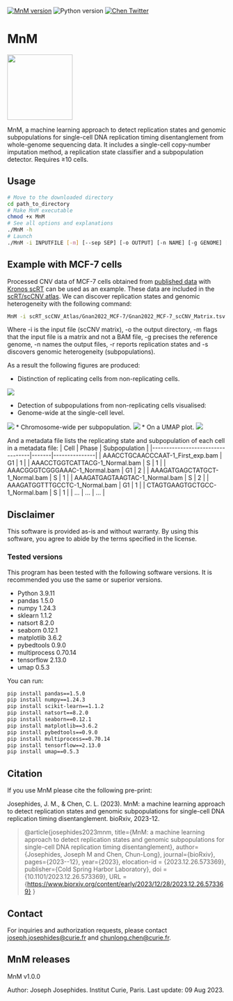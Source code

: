 [![MnM version](https://img.shields.io/badge/release-1.0.0-blue)](https://github.com/CL-CHEN-Lab/MnM/releases/latest)
![Python version](https://img.shields.io/badge/Python-3-yellow?logo=python)
[![Chen Twitter](https://img.shields.io/badge/Share%20it-black?logo=X)](https://twitter.com/TeamChenCurie)


# MnM

<img src="https://xfer.curie.fr/get/nil/DYswdDZesK2/MnM.logo.png" width="150" height="150" />

MnM, a machine learning approach to detect replication states and genomic subpopulations for single-cell DNA replication timing disentanglement from whole-genome sequencing data. It includes a single-cell copy-number imputation method, a replication state classifier and a subpopulation detector.
Requires ≥10 cells.

## Usage

```bash
# Move to the downloaded directory
cd path_to_directory
# Make MnM executable
chmod +x MnM
# See all options and explanations
./MnM -h
# Launch
./MnM -i INPUTFILE [-m] [--sep SEP] [-o OUTPUT] [-n NAME] [-g GENOME] [-w WINDOWSIZE] [--seed SEED] [--maxcells MAXCELLS] [-r] [-s] [--cpu CPU] [--CNcol CNCOL] [--Cellcol CELLCOL] [--groups GROUPS] [-p] [-b] [-v] [-h]
```

## Example with MCF-7 cells

Processed CNV data of MCF-7 cells obtained from [published data](https://www.nature.com/articles/s41467-022-30043-x) with [Kronos scRT](https://github.com/CL-CHEN-Lab/Kronos_scRT) can be used as an example. These data are included in the [scRT/scCNV atlas](https://github.com/CL-CHEN-Lab/MnM/tree/main/scRT_scCNV_Atlas). We can discover replication states and genomic heterogeneity with the following command:

```bash
MnM -i scRT_scCNV_Atlas/Gnan2022_MCF-7/Gnan2022_MCF-7_scCNV_Matrix.tsv.gz -o ~/Documents/MnM_test_MCF-7_MnM_Output -m -g hg38 -n MCF-7 -r -s
```
Where -i is the input file (scCNV matrix), -o the output directory, -m flags that the input file is a matrix and not a BAM file, -g precises the reference genome, -n names the output files, -r reports replication states and -s discovers genomic heterogeneity (subpopulations).

As a result the following figures are produced:

* Distinction of replicating cells from non-replicating cells.
<img src="https://xfer.curie.fr/get/nil/1qIlI8WRNx6/MCF-7_phases_scCNV_heatmap.png" />

* Detection of subpopulations from non-replicating cells visualised:
 *  Genome-wide at the single-cell level.
<img src="https://xfer.curie.fr/get/nil/hwtBDWumJWs/MCF-7_subpopulations_scCNV_heatmap.png" />
 * Chromosome-wide per subpopulation.
<img src="https://xfer.curie.fr/get/nil/y01Cv4WrkQJ/MCF-7_UMAP_Subpopulations.png" />
 * On a UMAP plot.
<img src="https://xfer.curie.fr/get/nil/YJgmnWjjkG5/MCF-7_subpopulations_median_CNs.png" />

And a metadata file lists the replicating state and subpopulation of each cell in a metadata file:
| Cell                             | Phase | Subpopulation |
|----------------------------------|-------|---------------|
| AAACCTGCAACCCAAT-1_First_exp.bam | G1    | 1             |
| AAACCTGGTCATTACG-1_Normal.bam    | S     | 1             |
| AAACGGGTCGGGAAAC-1_Normal.bam    | G1    | 2             |
| AAAGATGAGCTATGCT-1_Normal.bam    | S     | 1             |
| AAAGATGAGTAAGTAC-1_Normal.bam    | S     | 2             |
| AAAGATGGTTTGCCTC-1_Normal.bam    | G1    | 1             |
| CTAGTGAAGTGCTGCC-1_Normal.bam    | S     | 1             |
| ...                              | ...   | ...           |


## Disclaimer

This software is provided as-is and without warranty. By using this software, you agree to abide by the terms specified in the license.

### Tested versions

This program has been tested with the following software versions. It is recommended you use the same or superior versions.
* Python 3.9.11
* pandas 1.5.0
* numpy 1.24.3
* sklearn 1.1.2
* natsort 8.2.0
* seaborn 0.12.1
* matplotlib 3.6.2
* pybedtools 0.9.0
* multiprocess 0.70.14
* tensorflow 2.13.0
* umap 0.5.3

You can run:
```bash
pip install pandas==1.5.0
pip install numpy==1.24.3
pip install scikit-learn==1.1.2
pip install natsort==8.2.0
pip install seaborn==0.12.1
pip install matplotlib==3.6.2
pip install pybedtools==0.9.0
pip install multiprocess==0.70.14
pip install tensorflow==2.13.0
pip install umap==0.5.3
```
## Citation

If you use MnM please cite the following pre-print:

Josephides, J. M., & Chen, C. L. (2023). MnM: a machine learning approach to detect replication states and genomic subpopulations for single-cell DNA replication timing disentanglement. bioRxiv, 2023-12.

>@article{josephides2023mnm,
>  title={MnM: a machine learning approach to detect replication states and genomic subpopulations for single-cell DNA replication timing disentanglement},
>  author={Josephides, Joseph M and Chen, Chun-Long},
>  journal={bioRxiv},
>  pages={2023--12},
>  year={2023},
>  elocation-id = {2023.12.26.573369},
>  publisher={Cold Spring Harbor Laboratory},
>  doi = {10.1101/2023.12.26.573369},
>  URL = {https://www.biorxiv.org/content/early/2023/12/28/2023.12.26.573369}
>}

## Contact

For inquiries and authorization requests, please contact [joseph.josephides@curie.fr](mailto:joseph.josephides@curie.fr) and [chunlong.chen@curie.fr](mailto:chunlong.chen@curie.fr).

## MnM releases

MnM v1.0.0

Author: Joseph Josephides.
Institut Curie, Paris.
Last update: 09 Aug 2023.
